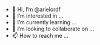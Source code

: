 - 👋 Hi, I’m @arielordf
- 👀 I’m interested in ...
- 🌱 I’m currently learning ...
- 💞️ I’m looking to collaborate on ...
- 📫 How to reach me ...

<!---
arielordf/arielordf is a ✨ special ✨ repository because its `README.md` (this file) appears on your GitHub profile.
You can click the Preview link to take a look at your changes.
--->
